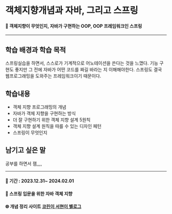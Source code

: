 # 객체지향개념과 자바, 그리고 스프링

#### 📌 객체지향이 무엇인지, 자바가 구현하는 OOP, OOP 프레임워크인 스프링

***

## 학습 배경과 학습 목적

스프링실습을 하면서, 스스로가 기계적으로 어노테이션을 쓴다는 것을 느꼈다. 기능 구현도 좋지만 그 전에 자바가 어떤 코드를 짜길 바라는 지 이해해야한다. 스프링도 결국 웹프로그래밍을 도와주는 프레임워크이기 때문이다.


## 학습내용
- 객체 지향 프로그래밍의 개념
- 자바가 객체 지향을 구현하는 방식
- 더 잘 구현하기 위한 객체 지향 설계 5원칙
- 객체 지향 설계 원칙을 따를 수 있는 디자인 페턴
- 스프링이 무엇인지

## 남기고 싶은 말
공부를 하면서 잼,,,,
****

#### 📅 기간 : 2023.12.31~ 2024.02.01 <br>

#### 📖 스프링 입문을 위한 자바 객체 지향 <br>

#### 🌐 개념 정리 사이트 [코린이 서현이 벨로그](https://velog.io/@sseohyun_0v0/series/%EC%9E%90%EB%B0%94%EC%99%80-%EA%B0%9D%EC%B2%B4-%EC%A7%80%ED%96%A5-%EA%B7%B8%EB%A6%AC%EA%B3%A0-%EC%8A%A4%ED%94%84%EB%A7%81)